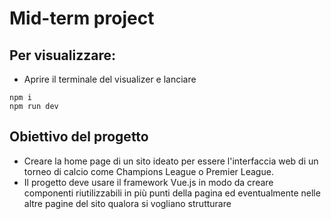 # Mid-term project

## Per visualizzare:

- Aprire il terminale del visualizer e lanciare
```
npm i
npm run dev
```
## Obiettivo del progetto

- Creare la home page di un sito ideato per essere l'interfaccia web di un torneo di calcio come Champions League o Premier League.
- Il progetto deve usare il framework Vue.js in modo da creare componenti riutilizzabili in più punti della pagina ed eventualmente nelle altre pagine del sito qualora si vogliano strutturare
